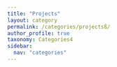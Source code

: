 ```yaml
---
title: "Projects"
layout: category
permalink: /categories/projectsß/
author_profile: true
taxonomy: Categories4
sidebar:
  nav: "categories"
---
```


